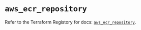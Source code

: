 # `aws_ecr_repository`

Refer to the Terraform Registory for docs: [`aws_ecr_repository`](https://registry.terraform.io/providers/hashicorp/aws/5.16.0/docs/resources/ecr_repository).
